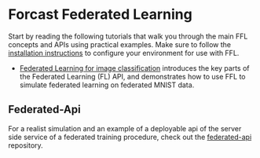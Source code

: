 # Forcast Federated Learning

Start by reading the following tutorials that walk you through the main FFL
concepts and APIs using practical examples. Make sure to follow the
[installation instructions](https://github.com/forcast-open/federated/blob/master/docs/install.md) to configure your environment for use with FFL.

*   [Federated Learning for image classification](https://github.com/forcast-open/federated/blob/master/examples/notebooks/image_classification_mnist.ipynb)
    introduces the key parts of the Federated Learning (FL) API, and
    demonstrates how to use FFL to simulate federated learning on federated
    MNIST data.


## Federated-Api

For a realist simulation and an example of a deployable api of the server side service of a federated training procedure, check out the [federated-api](https://github.com/forcast-open/federated-api) repository.